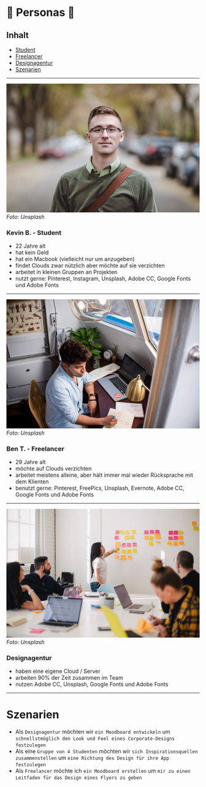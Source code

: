 # :woman: Personas :man:

## Inhalt
- [Student](#Student)
- [Freelancer](#Freelancer)
- [Designagentur](#Designagentur)
- [Szenarien](#Szenarien)

---
![student.jpg](./img/student.jpg)
*Foto: Unsplash*

### Kevin B. - Student

- 22 Jahre alt
- hat kein Geld
- hat ein Macbook (vielleicht nur um anzugeben)
- findet Clouds zwar nützlich aber möchte auf sie verzichten
- arbeitet in kleinen Gruppen an Projekten
- nutzt gerne: Pinterest, Instagram, Unsplash, Adobe CC, Google Fonts und Adobe Fonts

---

![freelancer.jpg](./img/freelancer.jpg)
*Foto: Unsplash*

### Ben T. - Freelancer

- 29 Jahre alt
- möchte auf Clouds verzichten
- arbeitet meistens alleine, aber hält immer mal wieder Rücksprache mit dem Klienten
- benutzt gerne: Pinterest, FreePics, Unsplash, Evernote, Adobe CC, Google Fonts und Adobe Fonts

---

![designagentur.jpg](./img/designagentur.jpg)
*Foto: Unsplash*

### Designagentur

- haben eine eigene Cloud / Server
- arbeiten 90% der Zeit zusammen im Team
- nutzen Adobe CC, Unsplash, Google Fonts und Adobe Fonts

---

# Szenarien

- Als `Designagentur` möchten wir `ein Moodboard entwickeln` um `schnellstmöglich den Look und Feel eines Corporate-Designs festzulegen`
- Als eine `Gruppe von 4 Studenten` möchten wir `sich Inspirationsquellen zusammenstellen` um `eine Richtung des Design für ihre App festzulegen`
- Als `Freelancer` möchte ich `ein Moodboard erstellen` um `mir zu einen Leitfaden für das Design eines Flyers zu geben`
